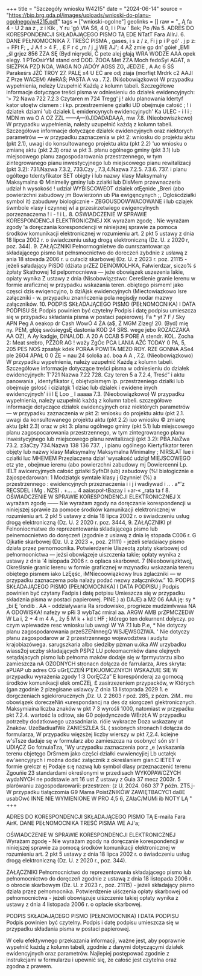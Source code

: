 +++
title = "Szczegóły wniosku W4215"
date = "2024-06-14"
source = "https://bip.brg.gda.pl/images/uploads/wnioski-do-planu-ogolnego/w4215.pdf"
tags = ["wnioski-ogolne"]
geolinks = []
raw = "„   Ą fa 4  - U 2 aa z  , z  i Kik , Y ru 'gó  VIA  Ś6, 4 0, I i Piw ' Bek; Po /Na 5. ADRES DO KORESPONDENCJI SKŁADAJĄCEGO PISMO TĄ EDE NTatT Fara AlIrJ. 6. DANE PEŁNOMOCNIKA 7. TREŚĆ PISMA , gases, i s z / z, Fi j p i P gó' . j p z: + FFt F; „ J A f > 4 F, , £ F r ć „m / j „j WE AJ'; 4 AŻ zmie gp dn' góieł „EMI „śl grjez 856 ZZA SĘ (Byd nięrycki, Ć pete alej głają WRA WODZE AAA opek elegy. 1 PToOsirYM stand ord DOD. ŻOOA Met ZZA Moch fedoŚyi AGAT, a SIEZPKA PZD NOA, WAGA NO /ADÓY AGSS ZG, JEDZIE , A Ac 6 ŚŚ  Parakeśrs JŹĆ TROY 27. PALĘ x4 U EĆ are odj ziaja (morfięt Mrdrk c2 AAJI Z Prze WACEM)  AłeRAŚ; PASTA A va  . 7.2. (Niśobowiązkowo) W przypadku wypełnienia, neleży Uzupełnić Każdą z kolumn tabeli. Szczegółowe informacje dotyczące treści pisma w odniesieniu do działek ewidencyjnych: '> 72 Nawa  722 7.2.3 Czytaren  m 724 Tregg'  j ! aklu planowania  Idertyf kator utoętw cismem :  i kp.  przestrzemiene  gziałki UD  obejmuje całość ;   ! i dziatek  dziami 'ub dzialek    L  emidencynych  ewidencyjnych'  Ka    ULEC - i l i  ;  MDN m wa O A OZ ZZL ——Ą—))J)DADADAĄA, mw 7.8. (Nieobowiszkcwo) W przypadku wypełnienia, należy uzupełnić każdą z kolumn tabeli. Szczegółowe informacje dotyczące działek ewidencyjnych oraz niektorych parametrów — w przypadku zaznaczenia w pkt 2: wniosku do projektu aktu (pkt 2.1), uwagi do konsultowanego projektu aktu (pkt 2.2) 'uo wniosku o zmianę aktu (pkt 2.3) oraz w pkt 3. płanu ogólnego gminy (pkt 3.1) lub miejscowego planu zagospodarowania przestrzennego, w tym zintegrowanego pianu inwestycyjnego lub miejscowego pianu rewitalizacji (pkt 3.2):   731.Nazwa  7.3.2,   733.Czy , 7.3,4.Nazwa  7.2.5. 7.3.6. 737. i planu ogóltego tdentyfikator  SET obigty i lub nazwy klasy  Maksymalny  Maksymalna © Minimeliy gminy lub zziałki lub  DisMem   przewnaczeria  udział h wysokość ! udział WYBISCOWEOT dzialek otĘęnide  „Breri (abo  powierzchni zabudowy jm   Bowierzońn ub Pia  ewigęncynych ;, Ogloścdziałki  symbol it) zabuduwy   biologicznie - ZBGOUSDOWWACOWANE i  lub cziajek śwmbole «lasy  i czynnej  wl a przesirzetwiego  ewigencylnych  porzeznaczema  ! i -  ! i L.  8. OŚWIADCZENIE W SPRAWIE KORESPONDENCJI ELEKTRONICZNEJ XK wyrażam zgodę . Nie wyrażam zgody 'a doręczania korespondencji w niniejszej sprawie za pomoca środków komunikacji elektronicznej w rozumieniu art. 2 pkt 5 ustawy z dnia 18 lipca 2002 r. o świadczeniu usług drogą elektroniczną (Dz. U. z 2020 r, poz. 344). 9. ZAŁĄCZNIKI Pełnormognietwe do cunrszantowar:ąa składającego pismo lut pełnsmocnictwo do doreczeń zybdnie z usławą z ania 18 stovada 2006 r. u cułaciż skarbowej (Dz. U. z 2023 r. poz. 21115 - jeżeli saładający PiSD0 (dżiata prZEZ DEINOMOLHKA, Fałwierdzar, siczo% ś żpłaty Skathowej 1d pelpomocniewa — jeże obowiązek uszezenia lakie, opiaty wynika Z ustawy z dnia (Nisobowiązstwo: Cereślenie granie lerenu w formie araficznej w przypadku wskazania teren. obiętego pismem! jako częsci dzis ewiqencyjno, b dziAjsk ewidencyjnych (Miectowiazkowo lsre załączniki - w. przypadku  znanńczenia pola  negisdjy nodar mazwy załączników. 10. PODPIS SKŁADAJĄCEGO PISMO (PEŁNOMOCNIKA) I DATA PODPISU SŁ Podpis powinien być czytelny Podpis i datę podpisu umieszcza się w przypadku składania pisma w postaci papierowej. Fa * ył 7 F / Sky APN Peg A oeakop dr Cash WowÓ 4 ŻA (a$, Ż MGM Zlzeg! 20. (Byd) mię ny. PEM, głóję swósieygsĘ dastonia KOD 24 SRS. wege jebo ROZACZAKA AA OZ), A Ay kadgje, DINALOD. A 20 A CCAB 5 PORE A  stendr. KOL. Zocha 2: Meat srebro, PZZOR AG ! waży  ZgÓc PCA LANIA AŹĆ TODAY 0 PA, 5, 205 PES NOŚ zpsałąk kdek PORAA POWITA MEZO ROY. RZE GONNA ASe4 ple 2604 APAŁ 0 0 ŻE = nau 24 śololia ać. boa A A , 7.2. (Nieobowiązkowo) W przypadku wypełnienia, należy uzupełnić Każdą z kolumn tabeli. Szczegółowe informacje dotyczące treści pisma w odniesieniu do działek ewidencyjnych: T'721 Nazwa  7.22  728. Czy teren  5 a 7.2.4, Treść”  i  aktu panowania , identyfikator (,  obiętvpismęm   Ip.  przestrzeniego  działki lub  obejmuje gsłosć    i  ciziatgk 1 dziac lub dzialek   i  ewidene inych  ewidencyjnych'  i i l   Ę Loo _ I aaaaa   7.3. (Nieobowiązkowo) W przypadku wypełnienia, należy uzupełnić każdą z kolumn tabeli. szczegółowe informacje dotyczące działek ewidencyjnych oraz niektórych parametrów — w przypadku zaznaczenia w pkt 2: wniosku do projektu aktu (pkt 2.1. uwagi da konsultowanego projektu aktu (pkt 2.2) iuo wniosku © zmianę aktu (pkt 2.3) oraz w pkt 3: planu ogólnego gminy (pkt 5.1) lub miejscowego planu zagospocarowania przestrzennego, w tym zintegrowanego planu inwestycyjnego lub miejscowego planu rewitalizacji (pkt 3.2):  PBA.NaZwa  73.2.  z3aCzy  734.Nazwa  138  136  737. , i   pianu ogólnego  Kiertyfikator  teren objęty  lub nazwy klasy  Maksymalny  Maksymalna  Minimalny ; NIRSLAT lue i cziałki luc  MHEMEM  Przeziaczena  dział 'wysakość  udzigł MIEJSCOWEGO etz yte ,  obejmue  ierenu (abo  powierzchni  zabudowy mj  Dowiercenni Lp.  IELT awicercyjmych  całość gziałki  SyfhDł (ub)  zabudowy (%!   białogicznie e  żajospedarowan: 1    Modziatgk  symtale klasy  j  Gzynnie! (%)  a przestrzennego :  ewidencyjnych  przeznaczenia i i j i wadiywad i .. .  a*'z RECSDEL i Mg  . NZS)  . +... .. 4 aaiaspoł-tBazay i +ar-« „rata ta f 8. OŚWIADCZENIE W SPRAWIE KORESPONDENCJI ELEKTRONICZNEJ X wyrażam zgodę —— Nie wyrażam zgody na doręczanie korespondencji w niniejszej sprawie za pomoce środków kamunikacji elektronicznej w rozumieniu art. 2 pk! 5 ustawy z dnia 18 lipca 2002 r. o świadczeniu usług drogą elektroniczną (Dz. U. 2 2020 r. poz. 3444, 9. ZAŁĄCZNIKI pł Felnoniocmatwe do reprezentowania skladającega pismo lub peinemocnietwo do doręczeń (zgodnie z usiawą z dnia ię  stopada C006 r. G Ojkatie skarbowej (Dz. U. z 2023 +, poz. 21111) - jeżeli seładaiacy pismo działa przez pemornocnika.  Potwierdzenie Uiszeotą zpłaty skarbowej od pełnornoonictwa — jeżsi obowiązeje uiszczenia takie; opłaty wynika z ustawy z dnia '4 isiopada 2006 r. o oplaca skarbowet. 7 (Nieobowiązktwoj, Określsnie granic lerenu w formie graficznej w mzynadku wskazania terenu obiętego pismem iako LzĘęśc, iMNiecoowiązkowy  lrus  zglaczniki — w przypadku  zaznaczema pola  nalaży podać nezwy załączników.” 10. PODPIS SKŁADAJĄCEGO PISMO (PEŁNOMOCNIKA) I DATA PODPISU j Podpis powinien być czytany Fadpis i datę potpisu Umieszcza się w przypadku składznia pisma w postaci papierowej. PINE.) a) DAJE) a M2 06 AAA ję: sy * „bi Ę 'ondib . AA - oddziaływaria Ra srodowisko, progrieze mudzimłvwaa NA A ODOWISKA! nafeży w pRi 3 wybTać rmiral aa. ARGW AMB prZPMCZEDW W La i, 2 + 4 m 4 A „ ży 5 M k + kd t HF ; którego ten dokurnent dolyczy. po czym wpiewadze resc wniosku lub uwagi W YA 7.1 lub P.e, * Nie dotyczy planu zagospodarowania przeSZEŃnnegQ WSJĘWSGZIWA. ' Nie dotyczy płanu zagospodarow ar 2 przestrzennego wojewodztwa i audytu krajobiazówega. sarugszkaria albo siedziby pźman u.óka AW urzybadku wiass2oj uczby składających PSPi2 LU połeomacmków dane olejnych setądajacych pismo lub pełnoma maków dodaje się w fprmyutarzu albo zamieszcza nA OZODNYCH stronacn  dołącza de farrularza, Ares skryta: aPUAP ub adres CG uGrĘCZEŃ P'EKUOMCZNYCH WSKAZUIE SIE W przypadku wyrażenia zgody 1:3 OorĘCZa” E korespónderaj za gornocą środków komunikacji elek omCZEj, £ zasirzezeniem przypacków, w Których (gan zgodnie 2 pizegisane uslawcy Z dnia 13 listoprada 2029 1. e dorgczeniach sgiekirorucznych ,Dz. U. 2 2603 r poż. 285, z pózn. 2iM.. mu obowiązek doreczeNiń «urespondancj na des dz siorgczeń glektronicznych. Maksymiaina liczba znaków w pkt 7 3 wyrośli 1000, natomiast w przypaćku pkt 7.2.4. wartość la oditow, sie G0 pojedynczede WErżŁA W przypadku potrzeby dodatkowego uzasadniaria. rióie wykracze Doza wskazany ut Znaków. UzeBadiuafWe ZANIESZLEA ŚL ( ssobnych stronach I dołącza do formularza, W przypadku więzsżej liczby wierszy w pkt 7,2.4. kciejne w'sTsze dadaje sę w formularz abo zamieszcza na osobnyc! són str l UDIĄCZ Go fotnuiaTza, 'Wy urzypadku zaznaczenia porz „e (wskazania terenu cbjetęgo DrSrnem jako części działki ewwiencyjiej Lb uctałęk ew'aencyjrych i można dodać załącznik z określaniem gian:C IETET w formie grelczr ej Podaje s:ę nazwą lub symbol dlasy przeznaczenić terenu Zgouńie 23 standardami określonymi w przedisach WYKOPAWCZYCH wydaNYCH ne podstawie art 16 ust Ź ustawy z Guia 37 mecz 2003r. 5 plarówaniu  zagospodarowarii: przestrzen: (z U. 2024. 060 37 7 późn. ZT5.j- W przypadku tiałączomia G9 Mama PoistZNIKÓW ZAWIĘTBACYC1 da8E usabOwć INNE NIE WYMIENIONE W PRO 4,5 6, ZAłaC/MUMi ib NOTY LĄ "
+++

ADRES DO KORESPONDENCJI SKŁADAJĄCEGO PISMO
TĄ E-maila Fara AirK.
DANE PEŁNOMOCNIKA
TREŚĆ PISMA
WE AJ'a;

OŚWIADCZENIE W SPRAWIE KORESPONDENCJI ELEKTRONICZNEJ
Wyrażam zgodę - Nie wyrażam zgody
na doręczanie korespondencji w niniejszej sprawie za pomocą środków komunikacji elektronicznej
w rozumieniu art. 2 pkt 5 ustawy z dnia 18 lipca 2002 r. o świadczeniu usług drogą elektroniczną (Dz. U.
z 2020 r., poz. 344).

ZAŁĄCZNIKI
Pełnomocnictwo do reprezentowania składającego pismo lub pełnomocnictwo do doręczeń zgodnie z ustawą z dnia 18
listopada 2006 r. o obrocie skarbowym (Dz. U. z 2023 r., poz. 21115) - jeżeli składający pismo działa przez pełnomocnika.
Potwierdzenie uiśczenia opłaty skarbowej od pełnomocnictwa - jeżeli obowiązuje uiśzczenie takiej opłaty wynika z ustawy z dnia
4 listopada 2006 r. o opłacie skarbowej.

PODPIS SKŁADAJĄCEGO PISMO (PEŁNOMOCNIKA) I DATA PODPISU
Podpis powinien być czytelny. Podpis i datę podpisu umieszcza się w przypadku składania pisma w postaci papierowej.

W celu efektywnego przekazania informacji, ważne jest, aby poprawnie wypełnić każdą z kolumn tabeli, zgodnie z danymi dotyczącymi działek ewidencyjnych oraz parametrów. Najlepiej postępować zgodnie z instrukcjami w formularzu i upewnić się, że całość jest czytelna oraz zgodna z prawem.


